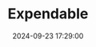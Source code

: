 ---
layout: post
title: Expendable
summary: 
date: '2024-09-23 17:29:00'
tags: [PC, Videogames, Windows]
---